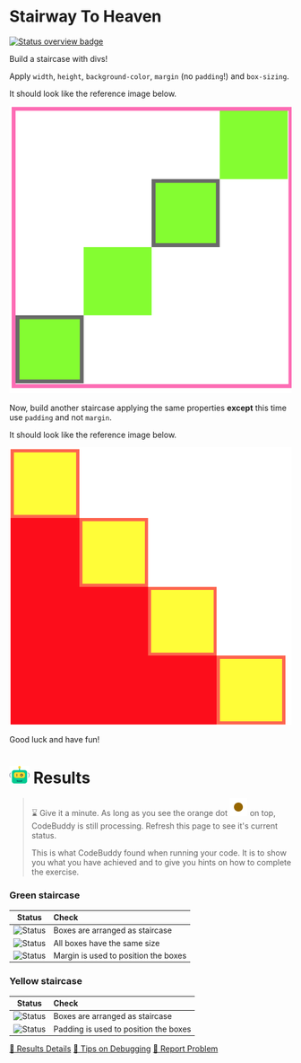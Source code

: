 # Stairway To Heaven
[![Status overview badge](../../blob/badges/.github/badges/main/badge.svg)](#-results)


Build a staircase with divs! 

Apply `width`, `height`, `background-color`, `margin` (no `padding`!) and `box-sizing`.

It should look like the reference image below.

![margin staircase](images/margin-staircase.png)

Now, build another staircase applying the same properties **except** this time use `padding` and not `margin`.

It should look like the reference image below.

![padding staircase](images/padding-staircase.png)

Good luck and have fun!

[//]: # (autograding info start)
# <img src="https://github.com/DCI-EdTech/autograding-setup/raw/main/assets/bot-large.svg" alt="" data-canonical-src="https://github.com/DCI-EdTech/autograding-setup/raw/main/assets/bot-large.svg" height="31" /> Results
> ⌛ Give it a minute. As long as you see the orange dot ![processing](https://raw.githubusercontent.com/DCI-EdTech/autograding-setup/main/assets/processing.svg) on top, CodeBuddy is still processing. Refresh this page to see it's current status.
>
> This is what CodeBuddy found when running your code. It is to show you what you have achieved and to give you hints on how to complete the exercise.


### Green staircase

|                 Status                  | Check                                                                                    |
| :-------------------------------------: | :--------------------------------------------------------------------------------------- |
| ![Status](../../blob/badges/.github/badges/main/status0.svg) | Boxes are arranged as staircase |
| ![Status](../../blob/badges/.github/badges/main/status1.svg) | All boxes have the same size |
| ![Status](../../blob/badges/.github/badges/main/status2.svg) | Margin is used to position the boxes |

### Yellow staircase

|                 Status                  | Check                                                                                    |
| :-------------------------------------: | :--------------------------------------------------------------------------------------- |
| ![Status](../../blob/badges/.github/badges/main/status3.svg) | Boxes are arranged as staircase |
| ![Status](../../blob/badges/.github/badges/main/status4.svg) | Padding is used to position the boxes |



[🔬 Results Details](../../actions)
[🐞 Tips on Debugging](https://github.com/DCI-EdTech/autograding-setup/wiki/How-to-work-with-CodeBuddy)
[📢 Report Problem](https://docs.google.com/forms/d/e/1FAIpQLSfS8wPh6bCMTLF2wmjiE5_UhPiOEnubEwwPLN_M8zTCjx5qbg/viewform?usp=pp_url&entry.652569746=UIB-box-model-stairway-to-heaven)


[//]: # (autograding info end)
